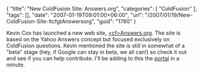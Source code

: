 {
	"title": "New ColdFusion Site: <cf>Answers.org",
	"categories": [
		"ColdFusion"
	],
	"tags": [],
	"date": "2007-01-19T09:01:00+06:00",
	"url": "/2007/01/19/New-ColdFusion-Site-ltcfgtAnswersorg",
	"guid": "1780"
}

Kevin Cox has launched a new web site, <a href="http://www.cfanswers.org/">&lt;cf&gt;Answers.org</a>. The site is based on the Yahoo Answers concept but focused exclusively on ColdFusion questions. Kevin mentioned the site is still in somewhat of a "beta" stage (hey, if Google can stay in beta, we all can!) so check it out and see if you can help contribute. I'll be adding to this the <a href="http://www.coldfusionportal.org">portal</a> in a minute.